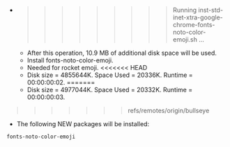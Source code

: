 * >>>>>>>>> Running inst-std-inet-xtra-google-chrome-fonts-noto-color-emoji.sh ...
  * After this operation, 10.9 MB of additional disk space will be used.
  * Install fonts-noto-color-emoji.
  * Needed for rocket emoji.
<<<<<<< HEAD
  * Disk size = 4855644K. Space Used = 20336K. Runtime = 00:00:00:02.
=======
  * Disk size = 4977044K. Space Used = 20332K. Runtime = 00:00:00:03.
>>>>>>> refs/remotes/origin/bullseye
  * The following NEW packages will be installed:
  ```bash
fonts-noto-color-emoji
  ```

